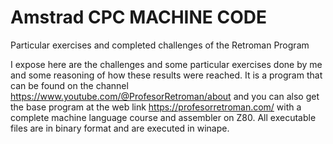 # Amstrad CPC MACHINE CODE
Particular exercises and completed challenges of the Retroman Program


I expose here are the challenges and some particular exercises done by me and some reasoning of how these results were reached. 
It is a program that can be found on the channel https://www.youtube.com/@ProfesorRetroman/about and you can also get the base 
program at the web link https://profesorretroman.com/ with a complete machine language course and assembler on Z80. All executable 
files are in binary format and are executed in winape.
